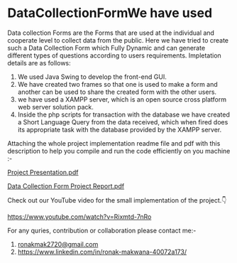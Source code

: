 # DataCollectionFormWe have used 
Data collection Forms are the Forms that are used at the individual and cooperate level to collect data from the public. Here we have tried to create such a Data Collection Form which Fully Dynamic and can generate different types of questions according to users requirements. Impletation details are as follows:

1. We used Java Swing to develop the front-end GUI. 
2. We have created two frames so that one is used to make a form and another can be used to share the created form with the other users. 
3. we have used a XAMPP server, which is an open source cross platform web server solution pack.
4. Inside the php scripts for transaction with the database we have created a Short Language Query from the data received, which when fired does its appropriate task with the database provided by the XAMPP server.

Attaching the whole project implementation readme file and pdf with this description to help you compile and run the code efficiently on you machine :-

[Project Presentation.pdf](https://github.com/ronakmak2720/DataCollectionForm/blob/main/DCF_project_Presentation.pptx)

[Data Collection Form Project Report.pdf](https://github.com/ronakmak2720/DataCollectionForm/blob/main/DCF_Project_Report.docx)

Check out our YouTube video for the small implementation of the project.👇

https://www.youtube.com/watch?v=Rixmtd-7nRo

For any quries, contribution or collaboration please contact me:-
1. ronakmak2720@gmail.com
2. https://www.linkedin.com/in/ronak-makwana-40072a173/
